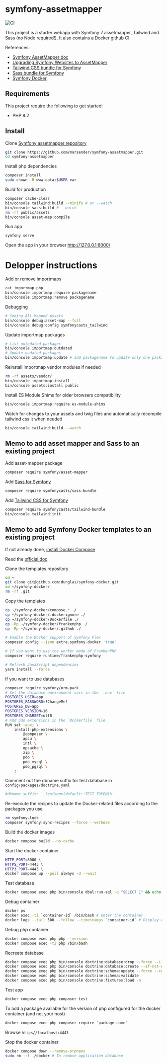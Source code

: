 # symfony-assetmapper

![CI](https://github.com/marsender/symfony-assetmapper/workflows/CI/badge.svg)

This project is a starter webapp with Symfony 7 assetmapper, Tailwind and Sass (no Node required!).
It also contains a Docker github CI.

References:

- [Symfony AssetMapper doc](https://symfony.com/doc/current/frontend/asset_mapper.html)
- [Upgrading Symfony Websites to AssetMapper](https://symfony.com/blog/upgrading-symfony-websites-to-assetmapper)
- [Tailwind CSS bundle for Symfony](https://symfony.com/bundles/TailwindBundle/current/index.html)
- [Sass bundle for Symfony](https://symfony.com/bundles/SassBundle/current/index.html)
- [Symfony Docker](https://github.com/dunglas/symfony-docker)

## Requirements

This project require the following to get started:
- PHP 8.2

## Install

Clone [Symfony assetmapper repository](https://github.com/marsender/symfony-assetmapper)
```bash
git clone https://github.com/marsender/symfony-assetmapper.git
cd symfony-assetmapper
```

Install php dependencies
```bash
composer install
sudo chown -R www-data:$USER var
```

Build for production
```bash
composer cache-clear
bin/console tailwind:build --minify # or --watch
bin/console sass:build # --watch
rm -rf public/assets
bin/console asset-map:compile
```

Run app
```bash
symfony serve
```

Open the app in your browser http://127.0.0.1:8000/


# Delopper instructions

Add or remove importmaps
```bash
cat importmap.php
bin/console importmap:require packagename
bin/console importmap:remove packagename
```

Debugging
```bash
# Seeing All Mapped Assets
bin/console debug:asset-map --full
bin/console debug:config symfonycasts_tailwind
```

Update importmap packages
```bash
# List outedated packages
bin/console importmap:outdated
# Update oudated packages
bin/console importmap:update # add packagename to update only one package
```

Reinstall importmap vendor modules if needed
```bash
rm -rf assets/vendor/
bin/console importmap:install
bin/console assets:install public
```

Install ES Module Shims for older browsers compatibility
```bash
bin/console importmap:require es-module-shims
```

Watch for changes to your assets and twig files and automatically recompile tailwind css it when needed
```bash
bin/console tailwind:build --watch
```

## Memo to add asset mapper and Sass to an existing project

Add asset-mapper package
```bash
composer require symfony/asset-mapper
```

Add [Sass for Symfony](https://symfony.com/bundles/SassBundle/current/index.html)
```bash
composer require symfonycasts/sass-bundle
```

Add [Tailwind CSS for Symfony](https://symfony.com/bundles/TailwindBundle/current/index.html)
```bash
composer require symfonycasts/tailwind-bundle
bin/console tailwind:init
```

## Memo to add Symfony Docker templates to an existing project

If not already done, [install Docker Compose](https://docs.docker.com/compose/install/)

Read the [official doc](https://github.com/dunglas/symfony-docker/blob/main/docs/existing-project.md)

Clone the templates repository
```bash
cd ~
git clone git@github.com:dunglas/symfony-docker.git
cd ~/symfony-docker/
rm -rf .git
```

Copy the templates
```bash
cp ~/symfony-docker/compose.* ./
cp ~/symfony-docker/.dockerignore ./
cp ~/symfony-docker/Dockerfile ./
cp -Rp ~/symfony-docker/frankenphp ./
cp -Rp ~/symfony-docker/.github ./

# Enable the Docker support of Symfony Flex
composer config --json extra.symfony.docker 'true'

# If you want to use the worker mode of FrankenPHP
composer require runtime/frankenphp-symfony

# Refresh JavaScript dependencies
yarn install --force
```

If you want to use databases
```bash
composer require symfony/orm-pack
# Set the database environment vars in the `.env` file
POSTGRES_USER=app
POSTGRES_PASSWORD=!ChangeMe!
POSTGRES_DB=app
POSTGRES_VERSION=16
POSTGRES_CHARSET=utf8
# Add pdo extensions in the `Dockerfile` file
RUN set -eux; \
	install-php-extensions \
		@composer \
		apcu \
		intl \
		opcache \
		zip \
		pdo \
		pdo_mysql \
		pdo_pgsql \
	;
```

Comment out the dbname suffix for test database in `config/packages/doctrine.yaml`
```yaml
#dbname_suffix: '_test%env(default::TEST_TOKEN)%'
```

Re-execute the recipes to update the Docker-related files according to the packages you use
```bash
rm symfony.lock
composer symfony:sync-recipes --force --verbose
```

Build the docker images
```bash
docker compose build --no-cache
```

Start the docker container
```bash
HTTP_PORT=8000 \
HTTPS_PORT=4443 \
HTTP3_PORT=4443 \
docker compose up --pull always -d --wait
```

Test database
```bash
docker compose exec php bin/console dbal:run-sql -q "SELECT 1" && echo "OK" || echo "Connection is not working"
```

Debug container
```bash
docker ps
docker exec -ti `container-id` /bin/bash # Enter the container
docker logs --tail 500 --follow --timestamps `container-id` # Display container logs
```

Debug php container
```bash
docker compose exec php php --version
docker compose exec -ti php /bin/bash
```

Recreate database
```bash
docker compose exec php bin/console doctrine:database:drop --force --if-exists
docker compose exec php bin/console doctrine:database:create --if-not-exists
docker compose exec php bin/console doctrine:schema:update --force --complete
docker compose exec php bin/console doctrine:schema:validate
docker compose exec php bin/console doctrine:fixtures:load -n
```

Test app
```bash
docker compose exec php composer test
```

To add a package available for the version of php configured for the docker container (and not your host)
```bash
docker compose exec php composer require `package-name`
```

Browse `https//localhost:4443`

Stop the docker container
```bash
docker compose down --remove-orphans
sudo rm -rf ./docker # To remove application database
```
